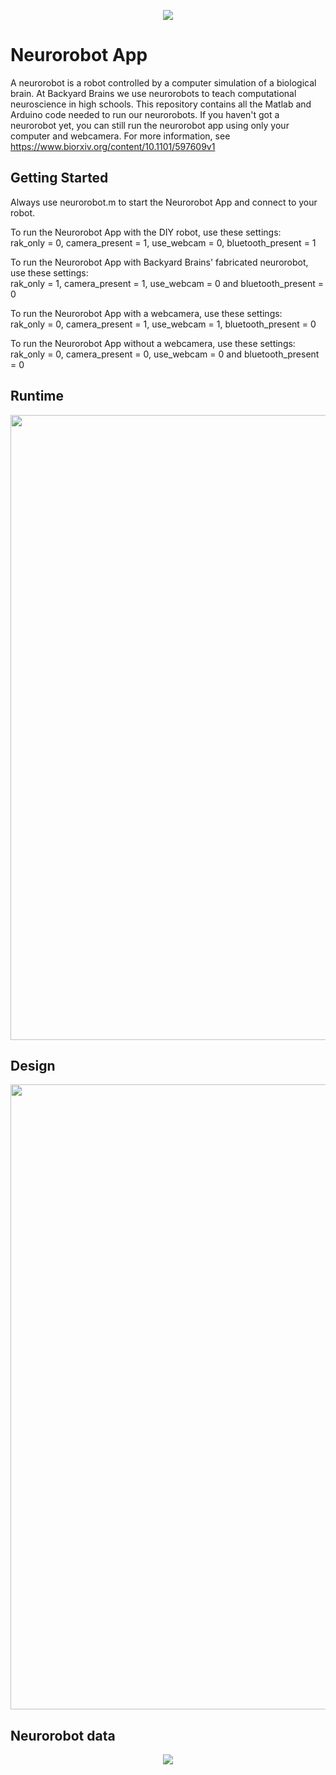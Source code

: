<p align="center"><img src="https://github.com/BackyardBrains/NeuroRobot/blob/master/Gallery/neurorobot_drawing.jpg"></p>

# Neurorobot App

A neurorobot is a robot controlled by a computer simulation of a biological brain. At Backyard Brains we use neurorobots to teach computational neuroscience in high schools. This repository contains all the Matlab and Arduino code needed to run our neurorobots. If you haven't got a neurorobot yet, you can still run the neurorobot app using only your computer and webcamera. For more information, see https://www.biorxiv.org/content/10.1101/597609v1

## Getting Started

Always use neurorobot.m to start the Neurorobot App and connect to your robot.

To run the Neurorobot App with the DIY robot, use these settings: 
<br>
rak_only = 0, camera_present = 1, use_webcam = 0, bluetooth_present = 1

To run the Neurorobot App with Backyard Brains' fabricated neurorobot, use these settings: 
<br>
rak_only = 1, camera_present = 1, use_webcam = 0 and bluetooth_present = 0


To run the Neurorobot App with a webcamera, use these settings:
<br>
rak_only = 0, camera_present = 1, use_webcam = 1, bluetooth_present = 0

To run the Neurorobot App without a webcamera, use these settings:
<br>
rak_only = 0, camera_present = 0, use_webcam = 0 and bluetooth_present = 0


## Runtime
<p align="center"><img width="1000" src="https://github.com/BackyardBrains/NeuroRobot/blob/develop-rak5270/Matlab/annotation_2019-10-26-05-13-01-131-Cern-laptop-main.jpg"></p>

## Design
<p align="center"><img width="1000" src="https://github.com/BackyardBrains/NeuroRobot/blob/develop-rak5270/Matlab/annotation_2019-10-26-05-15-56-1556-Archimedes-laptop-main.jpg"></p>

## Neurorobot data
<p align="center"><img src="https://github.com/BackyardBrains/NeuroRobot/blob/develop-rak5270/Matlab/ontimes.jpg"></p>

